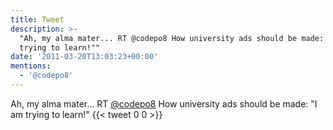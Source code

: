 ```yaml
---
title: Tweet
description: >-
  "Ah, my alma mater... RT @codepo8 How university ads should be made:  "I am
  trying to learn!""
date: '2011-03-20T13:03:23+00:00'
mentions:
  - '@codepo8'
---
```

Ah, my alma mater... RT [@codepo8](https://twitter.com/@codepo8) How university ads should be made:  "I am trying to learn!"
      {{< tweet 0 0 >}}
    
